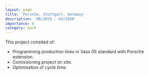 ```yaml
---
layout: page
title: 'Porsche, Stuttgart, Germany'
description: '06/2019 – 03/2020'
importance: 6
category: work
---
```


This project consited of:  

* Programming production lines in Vass 05 standard with Porsche extension.
* Comissioning project on site.
* Optimisation of cycle time.
